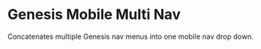 Genesis Mobile Multi Nav
========================

Concatenates multiple Genesis nav menus into one mobile nav drop down. 
